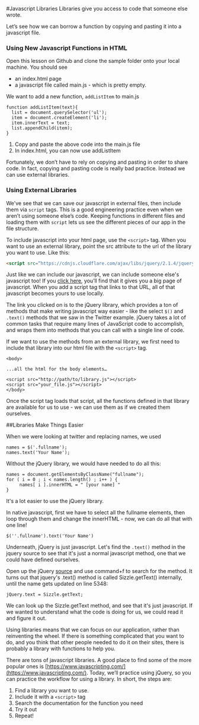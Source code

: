 
#Javascript Libraries
Libraries give you access to code that someone else wrote. 

Let’s see how we can borrow a function by copying and pasting it into a javascript file.

### Using New Javascript Functions in HTML
Open this lesson on Github and clone the sample folder onto your local machine.  You should see
* an index.html page
* a javascript file called main.js - which is pretty empty.

 
We want to add a new function, `addListItem` to main.js
```
function addListItem(text){
  list = document.querySelector('ul');
  item = document.createElement('li');
  item.innerText = text;
  list.appendChild(item);
}
```

1. Copy and paste the above code into the main.js file
2. In index.html, you can now use addListItem

Fortunately, we don’t have to rely on copying and pasting in order to share code. In fact, copying and pasting code is really bad practice. Instead we can use external libraries. 


### Using External Libraries

We've see that we can save our javascript in external files, then include them via `script` tags. This is a good engineering practice even when we aren’t using someone else’s code. Keeping functions in different files and loading them with `script` lets us see the different pieces of our app in the file structure.

To include javascript into your html page, use the `<script>` tag. When you want to use an external library, point the src attribute to the url of the library you want to use. Like this:
```html
<script src=“https://cdnjs.cloudflare.com/ajax/libs/jquery/2.1.4/jquery.js”></script>
```
Just like we can include our javascript, we can include someone else's javascript too! If you [click here](https://cdnjs.cloudflare.com/ajax/libs/jquery/2.1.4/jquery.js), you’ll find that it gives you a big page of javascript. When you add a script tag that links to that URL, all of that javascript becomes yours to use locally.

The link you clicked on is to the jQuery library, which provides a ton of methods that make writing javascript way easier - like the select `$()` and `.text()` methods that we saw in the Twitter example. jQuery takes a lot of common tasks that require many lines of JavaScript code to accomplish, and wraps them into methods that you can call with a single line of code.

If we want to use the methods from an external library, we first need to include that library into our html file with the `<script>` tag.
```
<body>

...all the html for the body elements…

<script src="http://path/to/library.js"></script>
<script src="your_file.js"></script>
</body>
```

Once the script tag loads that script, all the functions defined in that library are available for us to use - we can use them as if we created them ourselves.

##Libraries Make Things Easier

When we were looking at twitter and replacing names, we used
```
names = $('.fullname');
names.text('Your Name');
```
Without the jQuery library, we would have needed to do all this:
```
names = document.getElementsByClassName("fullname");
for ( i = 0 ; i < names.length() ; i++ ) {
     names[ i ].innerHTML = " [your name] "
}
```
It's a lot easier to use the jQuery library.

In native javascript, first we have to select all the fullname elements, then loop through them and change the innerHTML - now, we can do all that with one line!
```
$(''.fullname').text('Your Name')
```
Underneath, jQuery is just javascript. Let's find the `.text()` method in the jquery source to see that it's just a normal javascript method, one that we could have defined ourselves.

Open up the jQuery [source](https://cdnjs.cloudflare.com/ajax/libs/jquery/2.1.4/jquery.js) and use command+f to search for the method. It turns out that jquery's .text() method is called Sizzle.getText() internally, until the name gets updated on line 5348:
```
jQuery.text = Sizzle.getText;
```

We can look up the Sizzle.getText method, and see that it's just javascript. If we wanted to understand what the code is doing for us, we could read it and figure it out.

Using libraries means that we can focus on our application, rather than reinventing the wheel. If there is something complicated that you want to do, and you think that other people needed to do it on their sites, there is probably a library with functions to help you.

There are tons of javascript libraries. A good place to find some of the more popular ones is [https://www.javascripting.com/](https://www.javascripting.com/). Today, we’ll practice using jQuery, so you can practice the workflow for using a library. In short, the steps are:

1. Find a library you want to use.
2. Include it with a `<script>` tag
3. Search the documentation for the function you need
4. Try it out
5. Repeat!
